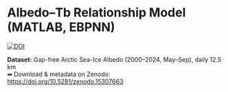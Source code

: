 # Albedo–Tb Relationship Model (MATLAB, EBPNN)
[![DOI](https://zenodo.org/badge/DOI/10.5281/zenodo.15307663.svg)](https://doi.org/10.5281/zenodo.15307663)

**Dataset:** Gap-free Arctic Sea-Ice Albedo (2000–2024, May–Sep), daily 12.5 km  
➡ Download & metadata on Zenodo: https://doi.org/10.5281/zenodo.15307663

